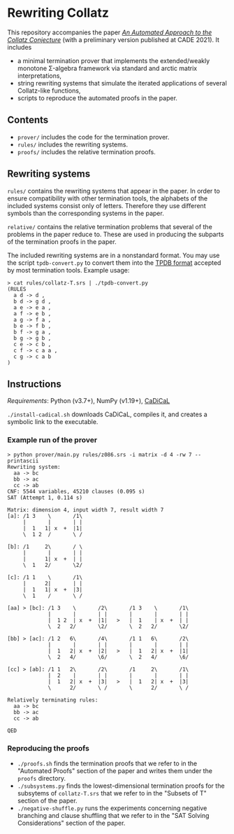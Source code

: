 # Rewriting Collatz
This repository accompanies the paper [*An Automated Approach to the Collatz Conjecture*](https://www.cs.cmu.edu/~eyolcu/research/rewriting-collatz.pdf) (with a preliminary version published at CADE 2021). It includes
- a minimal termination prover that implements the extended/weakly monotone Σ-algebra framework via standard and arctic matrix interpretations,
- string rewriting systems that simulate the iterated applications of several Collatz-like functions,
- scripts to reproduce the automated proofs in the paper.

## Contents
- `prover/` includes the code for the termination prover.
- `rules/` includes the rewriting systems.
- `proofs/` includes the relative termination proofs.

## Rewriting systems
`rules/` contains the rewriting systems that appear in the paper. In order to ensure compatibility with other termination tools, the alphabets of the included systems consist only of letters. Therefore they use different symbols than the corresponding systems in the paper.

`relative/` contains the relative termination problems that several of the problems in the paper reduce to. These are used in producing the subparts of the termination proofs in the paper.

The included rewriting systems are in a nonstandard format. You may use the script `tpdb-convert.py` to convert them into the [TPDB format](https://www.lri.fr/~marche/tpdb/format.html) accepted by most termination tools. Example usage:
```
> cat rules/collatz-T.srs | ./tpdb-convert.py
(RULES
  a d -> d ,
  b d -> g d ,
  a e -> e a ,
  a f -> e b ,
  a g -> f a ,
  b e -> f b ,
  b f -> g a ,
  b g -> g b ,
  c e -> c b ,
  c f -> c a a ,
  c g -> c a b
)
```

## Instructions
*Requirements*: Python (v3.7+), NumPy (v1.19+), [CaDiCaL](https://github.com/arminbiere/cadical)

`./install-cadical.sh` downloads CaDiCaL, compiles it, and creates a symbolic link to the executable.

### Example run of the prover
```
> python prover/main.py rules/z086.srs -i matrix -d 4 -rw 7 --printascii
Rewriting system:
  aa -> bc
  bb -> ac
  cc -> ab
CNF: 5544 variables, 45210 clauses (0.095 s)
SAT (Attempt 1, 0.114 s)

Matrix: dimension 4, input width 7, result width 7
[a]: /1 3    \       /1\
     |       |       | |
     |  1   1| x  +  |1|
     \  1 2  /       \ /

[b]: /1     2\       / \
     |       |       | |
     |      1| x  +  | |
     \  1   2/       \2/

[c]: /1 1    \       /1\
     |      2|       | |
     |  1   1| x  +  |3|
     \  1    /       \ /

[aa] > [bc]: /1 3    \       /2\       /1 3    \       /1\
             |       |       | |       |       |       | |
             |  1 2  | x  +  |1|   >   |  1    | x  +  | |
             \  2   2/       \2/       \  2   2/       \2/

[bb] > [ac]: /1 2   6\       /4\       /1 1   6\       /2\
             |       |       | |       |       |       | |
             |  1   2| x  +  |2|   >   |  1   2| x  +  |1|
             \  2   4/       \6/       \  2   4/       \6/

[cc] > [ab]: /1 1   2\       /2\       /1     2\       /1\
             |  2    |       | |       |       |       | |
             |  1   2| x  +  |3|   >   |  1   2| x  +  |3|
             \      2/       \ /       \      2/       \ /

Relatively terminating rules:
  aa -> bc
  bb -> ac
  cc -> ab

QED
```

### Reproducing the proofs
- `./proofs.sh` finds the termination proofs that we refer to in the "Automated Proofs" section of the paper and writes them under the `proofs` directory.
- `./subsystems.py` finds the lowest-dimensional termination proofs for the subsytems of `collatz-T.srs` that we refer to in the "Subsets of T" section of the paper.
- `./negative-shuffle.py` runs the experiments concerning negative branching and clause shuffling that we refer to in the "SAT Solving Considerations" section of the paper.
